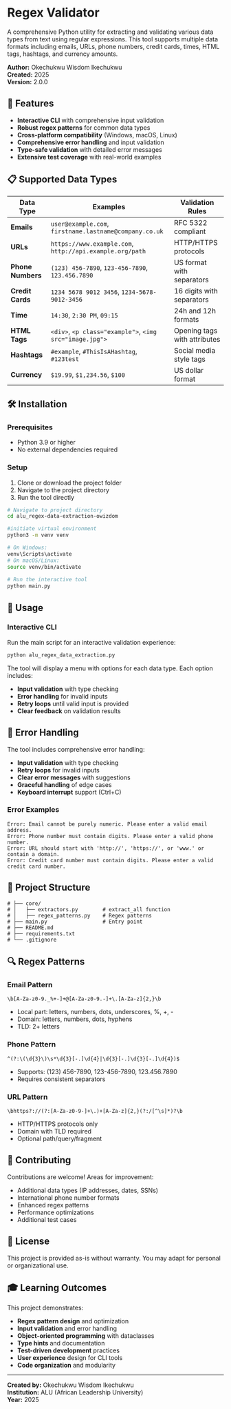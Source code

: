 # Regex Validator

A comprehensive Python utility for extracting and validating various data types from text using regular expressions. This tool supports multiple data formats including emails, URLs, phone numbers, credit cards, times, HTML tags, hashtags, and currency amounts.

**Author:** Okechukwu Wisdom Ikechukwu  
**Created:** 2025  
**Version:** 2.0.0

## 🚀 Features

- **Interactive CLI** with comprehensive input validation
- **Robust regex patterns** for common data types
- **Cross-platform compatibility** (Windows, macOS, Linux)
- **Comprehensive error handling** and input validation
- **Type-safe validation** with detailed error messages
- **Extensive test coverage** with real-world examples

## 📋 Supported Data Types

| Data Type | Examples | Validation Rules |
|-----------|----------|------------------|
| **Emails** | `user@example.com`, `firstname.lastname@company.co.uk` | RFC 5322 compliant |
| **URLs** | `https://www.example.com`, `http://api.example.org/path` | HTTP/HTTPS protocols |
| **Phone Numbers** | `(123) 456-7890`, `123-456-7890`, `123.456.7890` | US format with separators |
| **Credit Cards** | `1234 5678 9012 3456`, `1234-5678-9012-3456` | 16 digits with separators |
| **Time** | `14:30`, `2:30 PM`, `09:15` | 24h and 12h formats |
| **HTML Tags** | `<div>`, `<p class="example">`, `<img src="image.jpg">` | Opening tags with attributes |
| **Hashtags** | `#example`, `#ThisIsAHashtag`, `#123test` | Social media style tags |
| **Currency** | `$19.99`, `$1,234.56`, `$100` | US dollar format |

## 🛠️ Installation

### Prerequisites
- Python 3.9 or higher
- No external dependencies required

### Setup
1. Clone or download the project folder
2. Navigate to the project directory
3. Run the tool directly

```bash
# Navigate to project directory
cd alu_regex-data-extraction-owizdom

#initiate virtual environment
python3 -m venv venv

# On Windows:
venv\Scripts\activate
# On macOS/Linux:
source venv/bin/activate
 
# Run the interactive tool
python main.py
```

## 🎯 Usage

### Interactive CLI
Run the main script for an interactive validation experience:

```bash
python alu_regex_data_extraction.py
```

The tool will display a menu with options for each data type. Each option includes:
- **Input validation** with type checking
- **Error handling** for invalid inputs
- **Retry loops** until valid input is provided
- **Clear feedback** on validation results

## 🚨 Error Handling

The tool includes comprehensive error handling:

- **Input validation** with type checking
- **Retry loops** for invalid inputs
- **Clear error messages** with suggestions
- **Graceful handling** of edge cases
- **Keyboard interrupt** support (Ctrl+C)

### Error Examples
```
Error: Email cannot be purely numeric. Please enter a valid email address.
Error: Phone number must contain digits. Please enter a valid phone number.
Error: URL should start with 'http://', 'https://', or 'www.' or contain a domain.
Error: Credit card number must contain digits. Please enter a valid credit card number.
```

## 📁 Project Structure

```
# ├── core/
# │   ├── extractors.py        # extract_all function
# │   ├── regex_patterns.py    # Regex patterns
# ├── main.py                  # Entry point
# ├── README.md
# ├── requirements.txt
# └── .gitignore
```

## 🔍 Regex Patterns

### Email Pattern
```regex
\b[A-Za-z0-9._%+-]+@[A-Za-z0-9.-]+\.[A-Za-z]{2,}\b
```
- Local part: letters, numbers, dots, underscores, %, +, -
- Domain: letters, numbers, dots, hyphens
- TLD: 2+ letters

### Phone Pattern
```regex
^(?:\(\d{3}\)\s*\d{3}[-.]\d{4}|\d{3}[-.]\d{3}[-.]\d{4})$
```
- Supports: (123) 456-7890, 123-456-7890, 123.456.7890
- Requires consistent separators

### URL Pattern
```regex
\bhttps?://(?:[A-Za-z0-9-]+\.)+[A-Za-z]{2,}(?:/[^\s]*)?\b
```
- HTTP/HTTPS protocols only
- Domain with TLD required
- Optional path/query/fragment

## 🤝 Contributing

Contributions are welcome! Areas for improvement:
- Additional data types (IP addresses, dates, SSNs)
- International phone number formats
- Enhanced regex patterns
- Performance optimizations
- Additional test cases

## 📄 License

This project is provided as-is without warranty. You may adapt for personal or organizational use.

## 🎓 Learning Outcomes

This project demonstrates:
- **Regex pattern design** and optimization
- **Input validation** and error handling
- **Object-oriented programming** with dataclasses
- **Type hints** and documentation
- **Test-driven development** practices
- **User experience** design for CLI tools
- **Code organization** and modularity

---

**Created by:** Okechukwu Wisdom Ikechukwu  
**Institution:** ALU (African Leadership University)  
**Year:** 2025
